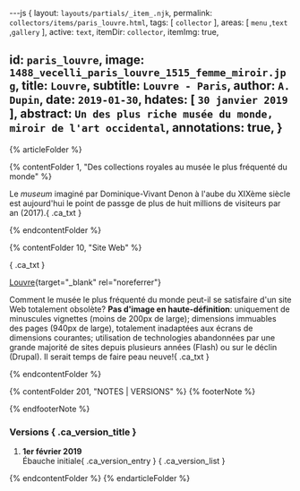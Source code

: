 ---js
{
layout:    `layouts/partials/_item_.njk`,
permalink: `collectors/items/paris_louvre.html`,
tags:      [ `collector` ],
areas:     [ `menu` ,`text` ,`gallery` ],
active:    `text`,
itemDir:   `collector`,
itemImg:   true,
  
  id:        `paris_louvre`,
  image:     `1488_vecelli_paris_louvre_1515_femme_miroir.jpg`,
  title:     `Louvre`,
  subtitle:  `Louvre - Paris`,
  author:    `A. Dupin`,
  date:      `2019-01-30`,
  hdates:    [ `30 janvier 2019` ],
  abstract:  `Un des plus riche musée du monde, miroir de l'art occidental`,
  annotations:  true,
}
---
[comment]: # (======== Article ========)

{% articleFolder %}

{% contentFolder 1, "Des collections royales au musée le plus fréquenté du monde" %}

Le _museum_ imaginé par Dominique-Vivant Denon à l'aube du XIXème siècle est aujourd'hui le point de passge de plus de huit millions de visiteurs par an (2017).{ .ca_txt }

{% endcontentFolder %}

{% contentFolder 10, "Site Web" %}

{ .ca_txt }

[Louvre](https://www.louvre.fr/){target="_blank" rel="noreferrer"}

Comment le musée le plus fréquenté du monde peut-il se satisfaire d'un site Web totalement obsolète? **Pas d'image en haute-définition**: uniquement de minuscules vignettes (moins de 200px de large); dimensions immuables des pages (940px de large), totalement inadaptées aux écrans de dimensions courantes; utilisation de technologies abandonnées par une grande majorité de sites depuis plusieurs années (Flash) ou sur le déclin (Drupal). Il serait temps de faire peau neuve!{ .ca_txt }

{% endcontentFolder %}

[comment]: # (======== Footnotes ========)

{% contentFolder 201, "NOTES | VERSIONS" %}
{% footerNote %}


{% endfooterNote %}

[comment]: # (======== Historique ========)

### Versions { .ca_version_title }

1. **1er février 2019**  
  Ébauche initiale{ .ca_version_entry }
{ .ca_version_list }

{% endcontentFolder %}
{% endarticleFolder %}
